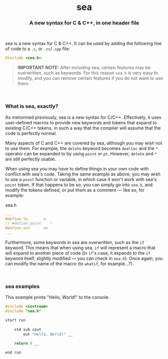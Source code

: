 <p align="center">
<h1 align="center">sea</h1>
</p>

<p align="center">
<h3 align="center">A new syntax for C &amp; C++, in one header file</h3>
</p>

<br />

sea is a new syntax for C &amp; C++. It can be used by adding the following line of code to a `.c`, or `.cc`/`.cpp` file:

```cpp
#include <sea.h>
```

> **IMPORTANT NOTE:** After including sea, certain features may be overwritten, such as keywords. For this reason `sea.h` is very easy to modify, and you can remove certain features if you do not want to use them.

<br />

### What is sea, exactly?

As metionned previously, sea is a new syntax for C/C++. Effectively, it uses user-defined macros to provide new keywords and tokens that expand to existing C/C++ tokens, in such a way that the compiler will assume that the code is perfectly normal.

Many aspects of C and C++ are covered by sea, although you may wish not to use them. For example, the `delete` keyword becomes `dealloc` and the `*` operator can be expanded to by using `point` or `pt`. However, `delete` and `*` are still perfectly usable.

When using sea you may have to define things in your own code with conflict with sea's code. Taking the same example as above, you may wish to use a `point` function or variable, in which case it won't work with sea's `point` token. If that happens to be so, you can simply go into `sea.h`, and modify the tokens defined, or put them as a comment — like so, for example:

sea.h
```cpp
...
#define to       =
// #define point    *
#define out      <<
...
```

Furthermore, some keywords in sea are overwritten, such as the `if` keyword. This means that when using sea, `if` will represent a macro that will expand to another piece of code (in `if`'s case, it expands to the `if` keyword itself, slightly modified — you can check in `sea.h`). Once again, you can modify the name of the macro (to `whatif`, for example...?).

<br />

### sea examples

This example prints "Hello, World!" to the console.
```cpp
#include <iostream>
#include "sea.h"

start run
	
	std sub cout
		out "Hello, World!" __
		
	return 0 __

end run
